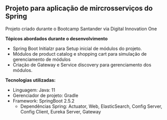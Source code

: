 <h2>Projeto para aplicação de mircrosserviços do Spring</h2>

Projeto criado durante o Bootcamp Santander via Digital Innovation One

<b>Tópicos abordados durante o desenvolvimento</b>

* Spring Boot Initialzr para Setup inicial de módulos do projeto.
* Módulos de product catalog e shopping cart para simulação de gerenciamento de módulos
* Criação de Gateway e Service discovery para gerenciamento dos módulos.

<b>Tecnologias utilizadas:</b>

* Linguagem: Java: 11
* Gerenciador de projeto: Gradle
* Framework: SpringBoot 2.5.2
    * Dependências Spring: Actuator, Web, ElasticSearch, Config Server, Config Client, Eureka Server, Gateway